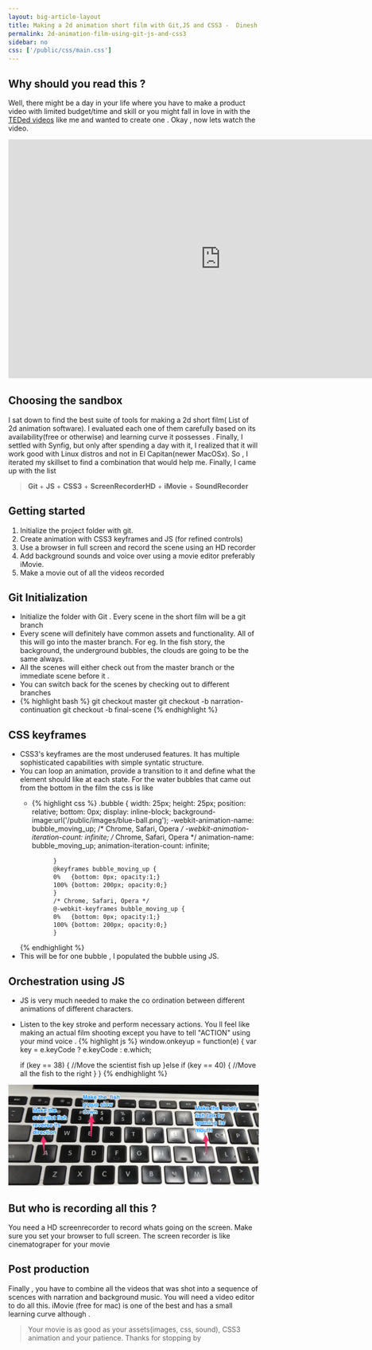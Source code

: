 ```yaml
---
layout: big-article-layout
title: Making a 2d animation short film with Git,JS and CSS3 -  Dinesh's logs
permalink: 2d-animation-film-using-git-js-and-css3
sidebar: no
css: ['/public/css/main.css']
---
```



## Why should you read this ?
Well, there might be a day in your life where you have to make a product video with limited budget/time and skill or you might fall in love in with the <a href="https://www.youtube.com/channel/UCsooa4yRKGN_zEE8iknghZA">TEDed videos</a> like me and wanted to create one . Okay , now lets watch the video.
<div class="video-holder">
<iframe width="853" height="480" src="https://www.youtube.com/embed/KzFiTgHKAtk" frameborder="0" allowfullscreen></iframe>
</div>

## Choosing the sandbox
I sat down to find the best suite of tools for making a 2d short film( List of 2d animation software). I evaluated each one of them carefully based on its availability(free or otherwise) and learning curve it possesses . Finally, I settled with Synfig, but only after spending a day with it, I realized that it will work good with Linux distros and not in El Capitan(newer MacOSx). So , I iterated my skillset to find a combination that would help me. Finally, I came up with the list

> <b> Git </b> + <b>JS</b> + <b>CSS3</b> + <b>ScreenRecorderHD</b> + <b>iMovie</b> + <b>SoundRecorder</b>

## Getting started
1. Initialize the project folder with git.
2. Create animation with CSS3 keyframes and JS (for refined controls)
3. Use a browser in full screen and record the scene using an HD recorder
4. Add background sounds and voice over using a movie editor preferably iMovie.
5. Make a movie out of all the videos recorded

## Git Initialization
 - Initialize the folder with Git . Every scene in the short film will be a git branch
 - Every scene will definitely have common assets and functionality. All of this will go into the master branch. For eg. In the fish story,  the background, the underground bubbles, the clouds are going to be the same always.
 - All the scenes will either check out from the master branch or the immediate scene before it .
 - You can switch back for the scenes by checking out to different branches 
 - {% highlight bash %}
   git checkout master
   git checkout -b narration-continuation
   git checkout -b final-scene 
   {% endhighlight %}


## CSS keyframes
 - CSS3's keyframes are the most underused features. It has multiple sophisticated capabilities with simple 
   syntatic structure. 
 - You can loop an animation, provide a transition to it and define what the element should like at each state.  For the water bubbles that came out from the bottom in the film the css is like
	- {% highlight css %} 
			.bubble {
				width: 25px;
				height: 25px;
				position: relative;
				bottom: 0px;
				display: inline-block;
				background-image:url('/public/images/blue-ball.png');
				-webkit-animation-name: bubble_moving_up; /* Chrome, Safari, Opera */
				-webkit-animation-iteration-count: infinite; /* Chrome, Safari, Opera */
				animation-name: bubble_moving_up;
				animation-iteration-count: infinite;

				}
				@keyframes bubble_moving_up {
				0%   {bottom: 0px; opacity:1;}
				100% {bottom: 200px; opacity:0;}
				}
				/* Chrome, Safari, Opera */
				@-webkit-keyframes bubble_moving_up {
				0%   {bottom: 0px; opacity:1;}
				100% {bottom: 200px; opacity:0;}
				}
   {% endhighlight %}
- This will be for one bubble , I populated the bubble using JS.
			 	<div id="bubble-holder">
					</div>
<div></div>


## Orchestration using JS
- JS is very much needed to make the co ordination between different animations of different characters.
- Listen to the key stroke and perform necessary actions. You ll feel like making an actual film shooting except you have to tell "ACTION" using your mind voice .
{% highlight js %}
window.onkeyup = function(e) {
  var key = e.keyCode ? e.keyCode : e.which;

  if (key == 38) {
      //Move the scientist fish up
  }else if (key == 40) {
      //Move all the fish to the right
  }
}
{% endhighlight %}


<div>
	<center>
		<img src="/public/images/keys-binding.jpg" class="inline-image keyboard-strokes-image" />
	</center>
</div>


## But who is recording all this ?

You need a HD screenrecorder to record whats going on the screen. Make sure you set your browser to full screen. The screen recorder is like cinematograper for your movie

## Post production 
Finally , you have to combine all the videos that was shot into a sequence of scences with narration and background music. 
You will need a video editor to do all this. iMovie (free for mac) is one of the best and has a small learning curve although . 

> Your movie is as good as your assets(images, css, sound),  CSS3 animation and your patience. Thanks for stopping by










